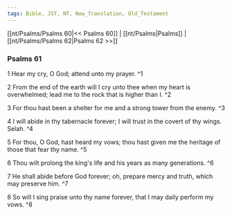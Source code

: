 ```yaml
---
tags: Bible, JST, NT, New_Translation, Old_Testament
---
```


[[nt/Psalms/Psalms 60|<< Psalms 60]] | [[nt/Psalms|Psalms]] | [[nt/Psalms/Psalms 62|Psalms 62 >>]]

### Psalms 61

1 Hear my cry, O God; attend unto my prayer.  ^1

2 From the end of the earth will I cry unto thee when my heart is overwhelmed; lead me to the rock that is higher than I.  ^2

3 For thou hast been a shelter for me and a strong tower from the enemy.  ^3

4 I will abide in thy tabernacle forever; I will trust in the covert of thy wings. Selah.  ^4

5 For thou, O God, hast heard my vows; thou hast given me the heritage of those that fear thy name.  ^5

6 Thou wilt prolong the king\'s life and his years as many generations.  ^6

7 He shall abide before God forever; oh, prepare mercy and truth, which may preserve him.  ^7

8 So will I sing praise unto thy name forever, that I may daily perform my vows.  ^8

 
